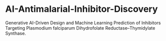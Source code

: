 # AI-Antimalarial-Inhibitor-Discovery
Generative AI-Driven Design and Machine Learning Prediction of Inhibitors Targeting Plasmodium falciparum Dihydrofolate Reductase–Thymidylate Synthase.
